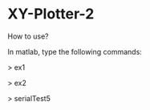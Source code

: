 # XY-Plotter-2


How to use?

In matlab, type the following commands:

\> ex1

\> ex2

\> serialTest5
